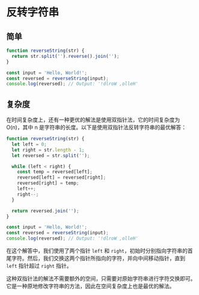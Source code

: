 # 反转字符串

## 简单

```js
function reverseString(str) {
  return str.split('').reverse().join('');
}

const input = 'Hello, World!';
const reversed = reverseString(input);
console.log(reversed); // Output: '!dlroW ,olleH'
```

## 复杂度

在时间复杂度上，还有一种更优的解法是使用双指针法，它的时间复杂度为 O(n)，其中 n 是字符串的长度。以下是使用双指针法反转字符串的最优解答：

```javascript
function reverseString(str) {
  let left = 0;
  let right = str.length - 1;
  let reversed = str.split('');

  while (left < right) {
    const temp = reversed[left];
    reversed[left] = reversed[right];
    reversed[right] = temp;
    left++;
    right--;
  }

  return reversed.join('');
}

const input = 'Hello, World!';
const reversed = reverseString(input);
console.log(reversed); // Output: '!dlroW ,olleH'
```

在这个解答中，我们使用了两个指针 `left` 和 `right`，初始时分别指向字符串的首尾字符。然后，我们交换这两个指针所指向的字符，并向中间移动指针，直到 `left` 指针超过 `right` 指针。

这种双指针法的解法不需要额外的空间，只需要对原始字符串进行字符交换即可。它是一种原地修改字符串的方法，因此在空间复杂度上也是最优的解法。